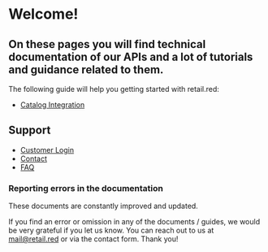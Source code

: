 # Welcome!

## On these pages you will find technical documentation of our APIs and a lot of tutorials and guidance related to them.

The following guide will help you getting started with retail.red:

- [Catalog Integration](./guides/integrations/catalog/general-integration-info.md)

## Support
* [Customer Login](https://next.admin.shopgate.com/)
* [Contact](https://retail.red/en/kontakt)
* [FAQ](https://retail.red/en/faq)

### Reporting errors in the documentation

These documents are constantly improved and updated.

If you find an error or omission in any of the documents / guides, we would be very grateful if you let us know. You can reach out to us at [mail@retail.red](mailto:mail@retail.red) or via the contact form. Thank you!
